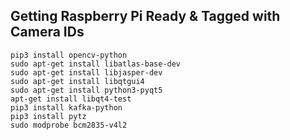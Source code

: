 ## Getting Raspberry Pi Ready & Tagged with Camera IDs

```
pip3 install opencv-python
sudo apt-get install libatlas-base-dev
sudo apt-get install libjasper-dev
sudo apt-get install libqtgui4
sudo apt-get install python3-pyqt5
apt-get install libqt4-test
pip3 install kafka-python
pip3 install pytz
sudo modprobe bcm2835-v4l2
```
